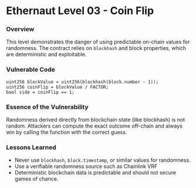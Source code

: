 # Ethernaut Level 03 - Coin Flip
### Overview
This level demonstrates the danger of using predictable on-chain values for randomness. The contract relies on `blockhash` and block properties, which are deterministic and exploitable.

### Vulnerable Code
```solidity
uint256 blockValue = uint256(blockhash(block.number - 1));
uint256 coinFlip = blockValue / FACTOR;
bool side = coinFlip == 1;
```
### Essence of the Vulnerability
Randomness derived directly from blockchain state (like blockhash) is not random. Attackers can compute the exact outcome off-chain and always win by calling the function with the correct guess.

### Lessons Learned
- Never use `blockhash`, `block.timestamp`, or similar values for randomness.
- Use a verifiable randomness source such as Chainlink VRF
- Deterministic blockchain data is predictable and should not secure games of chance.
